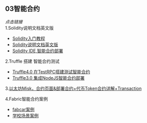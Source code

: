 ## **03智能合约**
*点击链接*  
1.Solidity说明文档英文版  
 *  [Solidity入门教程](http://me.tryblockchain.org/Solidity%E5%85%A5%E9%97%A8%E7%B3%BB%E5%88%97.html)  
 * [Solidity说明文档英文版](http://solidity.readthedocs.io/en/develop/installing-solidity.html#versioning)  
 * [Solidity IDE,智能合约部署](http://www.cnblogs.com/zl03jsj/p/7074435.html)  

2.Truffle 搭建 智能合约测试  
 - [Truffle4.0 在TestRPC搭建测试智能合约](https://blog.csdn.net/jiankeufo/article/details/79126646)  
 - [Truffle3.0 集成NodeJS智能合约部署](https://www.jianshu.com/p/eac99bb0a9bc)  

3.[以太坊Misk，合约页面&部署合约+代币Token合约详解+Transaction](http://www.8btc.com/blockchainclassroom8)  

4.Fabric智能合约案例  

 - [fabcar案例](https://blog.csdn.net/zhj_fly/article/details/80863882)  
 - [学校场景案例](https://blog.csdn.net/TripleS_X/article/details/80550401)  
